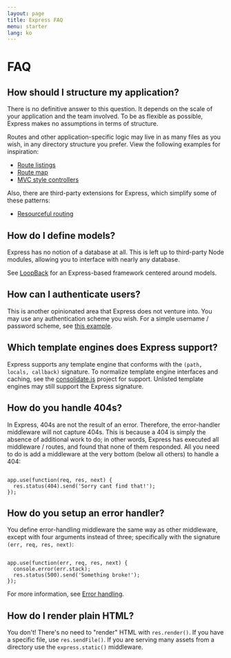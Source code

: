 ```yaml
---
layout: page
title: Express FAQ
menu: starter
lang: ko
---
```


# FAQ

## How should I structure my application?

There is no definitive answer to this question. It depends
on the scale of your application and the team involved. To be as
flexible as possible, Express makes no assumptions in terms of structure.

Routes and other application-specific logic may live in as many files
as you wish, in any directory structure you prefer. View the following
examples for inspiration:

* [Route listings](https://github.com/strongloop/express/blob/master/examples/route-separation/index.js#L19)
* [Route map](https://github.com/strongloop/express/blob/master/examples/route-map/index.js#L47)
* [MVC style controllers](https://github.com/strongloop/express/tree/master/examples/mvc)

Also, there are third-party extensions for Express, which simplify some of these patterns:

* [Resourceful routing](https://github.com/expressjs/express-resource)

## How do I define models?

Express has no notion of a database at all. This is
left up to third-party Node modules, allowing you to
interface with nearly any database.

See [LoopBack](http://loopback.io) for an Express-based framework centered around models.

## How can I authenticate users?

This is another opinionated area that Express does not
venture into.  You may use any authentication scheme you wish.
For a simple username / password scheme, see [this example](https://github.com/strongloop/express/tree/master/examples/auth).


## Which template engines does Express support?

Express supports any template engine that conforms with the `(path, locals, callback)` signature.
To normalize template engine interfaces and caching, see the
[consolidate.js](https://github.com/visionmedia/consolidate.js)
project for support. Unlisted template engines may still support the Express signature.

## How do you handle 404s?

In Express, 404s are not the result of an error. Therefore,
the error-handler middleware will not capture 404s. This is
because a 404 is simply the absence of additional work to do;
in other words, Express has executed all middleware / routes,
and found that none of them responded. All you need to
do is add a middleware at the very bottom (below all others)
to handle a 404:

<pre><code class="language-javascript" translate="no">
app.use(function(req, res, next) {
  res.status(404).send('Sorry cant find that!');
});
</code></pre>

## How do you setup an error handler?

You define error-handling middleware the same way as other middleware,
except with four arguments instead of three; specifically with the signature `(err, req, res, next)`:

<pre><code class="language-javascript" translate="no">
app.use(function(err, req, res, next) {
  console.error(err.stack);
  res.status(500).send('Something broke!');
});
</code></pre>

For more information, see [Error handling](/guide/error-handling.html).

## How do I render plain HTML?

You don't! There's no need to "render" HTML with `res.render()`.
If you have a specific file, use `res.sendFile()`.
If you are serving many assets from a directory use the `express.static()`
middleware.
